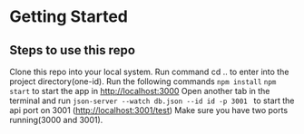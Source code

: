 # Getting Started

## Steps to use this repo

Clone this repo into your local system.
Run command cd .. to enter into the project directory(one-id).
Run the following commands
`npm install`
`npm start` to start the app in [http://localhost:3000](http://localhost:3000)
Open another tab in the terminal and run
`json-server --watch db.json --id id -p 3001 ` to start the api port on 3001 ([http://localhost:3001/test](http://localhost:3001/test))
Make sure you have two ports running(3000 and 3001).
